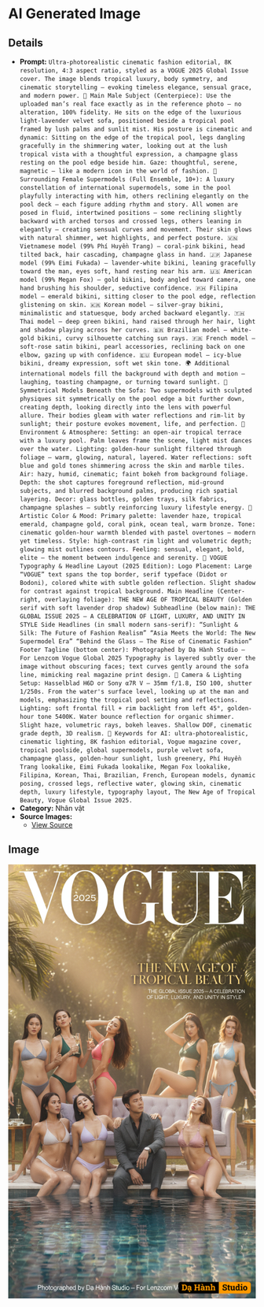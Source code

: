 # AI Generated Image

## Details
- **Prompt:** `Ultra-photorealistic cinematic fashion editorial, 8K resolution, 4:3 aspect ratio, styled as a VOGUE 2025 Global Issue cover. The image blends tropical luxury, body symmetry, and cinematic storytelling — evoking timeless elegance, sensual grace, and modern power. 👤 Main Male Subject (Centerpiece): Use the uploaded man’s real face exactly as in the reference photo — no alteration, 100% fidelity. He sits on the edge of the luxurious light-lavender velvet sofa, positioned beside a tropical pool framed by lush palms and sunlit mist. His posture is cinematic and dynamic: Sitting on the edge of the tropical pool, legs dangling gracefully in the shimmering water, looking out at the lush tropical vista with a thoughtful expression, a champagne glass resting on the pool edge beside him. Gaze: thoughtful, serene, magnetic — like a modern icon in the world of fashion. 👠 Surrounding Female Supermodels (Full Ensemble, 10+): A luxury constellation of international supermodels, some in the pool playfully interacting with him, others reclining elegantly on the pool deck — each figure adding rhythm and story. All women are posed in fluid, intertwined positions — some reclining slightly backward with arched torsos and crossed legs, others leaning in elegantly — creating sensual curves and movement. Their skin glows with natural shimmer, wet highlights, and perfect posture. 🇻🇳 Vietnamese model (99% Phí Huyền Trang) — coral-pink bikini, head tilted back, hair cascading, champagne glass in hand. 🇯🇵 Japanese model (99% Eimi Fukada) — lavender-white bikini, leaning gracefully toward the man, eyes soft, hand resting near his arm. 🇺🇸 American model (99% Megan Fox) — gold bikini, body angled toward camera, one hand brushing his shoulder, seductive confidence. 🇵🇭 Filipina model — emerald bikini, sitting closer to the pool edge, reflection glistening on skin. 🇰🇷 Korean model — silver-gray bikini, minimalistic and statuesque, body arched backward elegantly. 🇹🇭 Thai model — deep green bikini, hand raised through her hair, light and shadow playing across her curves. 🇧🇷 Brazilian model — white-gold bikini, curvy silhouette catching sun rays. 🇫🇷 French model — soft-rose satin bikini, pearl accessories, reclining back on one elbow, gazing up with confidence. 🇪🇺 European model — icy-blue bikini, dreamy expression, soft wet skin tone. 🌍 Additional international models fill the background with depth and motion — laughing, toasting champagne, or turning toward sunlight. 💫 Symmetrical Models Beneath the Sofa: Two supermodels with sculpted physiques sit symmetrically on the pool edge a bit further down, creating depth, looking directly into the lens with powerful allure. Their bodies gleam with water reflections and rim-lit by sunlight; their posture evokes movement, life, and perfection. 🌴 Environment & Atmosphere: Setting: an open-air tropical terrace with a luxury pool. Palm leaves frame the scene, light mist dances over the water. Lighting: golden-hour sunlight filtered through foliage — warm, glowing, natural, layered. Water reflections: soft blue and gold tones shimmering across the skin and marble tiles. Air: hazy, humid, cinematic; faint bokeh from background foliage. Depth: the shot captures foreground reflection, mid-ground subjects, and blurred background palms, producing rich spatial layering. Decor: glass bottles, golden trays, silk fabrics, champagne splashes — subtly reinforcing luxury lifestyle energy. 🎨 Artistic Color & Mood: Primary palette: lavender haze, tropical emerald, champagne gold, coral pink, ocean teal, warm bronze. Tone: cinematic golden-hour warmth blended with pastel overtones — modern yet timeless. Style: high-contrast rim light and volumetric depth; glowing mist outlines contours. Feeling: sensual, elegant, bold, elite — the moment between indulgence and serenity. 🩵 VOGUE Typography & Headline Layout (2025 Edition): Logo Placement: Large “VOGUE” text spans the top border, serif typeface (Didot or Bodoni), colored white with subtle golden reflection. Slight shadow for contrast against tropical background. Main Headline (Center-right, overlaying foliage): THE NEW AGE OF TROPICAL BEAUTY (Golden serif with soft lavender drop shadow) Subheadline (below main): THE GLOBAL ISSUE 2025 — A CELEBRATION OF LIGHT, LUXURY, AND UNITY IN STYLE Side Headlines (in small modern sans-serif): “Sunlight & Silk: The Future of Fashion Realism” “Asia Meets the World: The New Supermodel Era” “Behind the Glass — The Rise of Cinematic Fashion” Footer Tagline (bottom center): Photographed by Dạ Hành Studio — For Lenzcom Vogue Global 2025 Typography is layered subtly over the image without obscuring faces; text curves gently around the sofa line, mimicking real magazine print design. 📸 Camera & Lighting Setup: Hasselblad H6D or Sony α7R V — 35mm f/1.8, ISO 100, shutter 1/250s. From the water's surface level, looking up at the man and models, emphasizing the tropical pool setting and reflections. Lighting: soft frontal fill + rim backlight from left 45°, golden-hour tone 5400K. Water bounce reflection for organic shimmer. Slight haze, volumetric rays, bokeh leaves. Shallow DOF, cinematic grade depth, 3D realism. 🔑 Keywords for AI: ultra-photorealistic, cinematic lighting, 8K fashion editorial, Vogue magazine cover, tropical poolside, global supermodels, purple velvet sofa, champagne glass, golden-hour sunlight, lush greenery, Phí Huyền Trang lookalike, Eimi Fukada lookalike, Megan Fox lookalike, Filipina, Korean, Thai, Brazilian, French, European models, dynamic posing, crossed legs, reflective water, glowing skin, cinematic depth, luxury lifestyle, typography layout, The New Age of Tropical Beauty, Vogue Global Issue 2025.`
- **Category:** Nhân vật
- **Source Images:**
  - [View Source](https://raw.githubusercontent.com/lenzcomvth/Somethings/main/Models/Male/Male.png)

## Image
![AI Generated Image](./image-2025-10-15T02-42-31-202Z-pe19r.png)